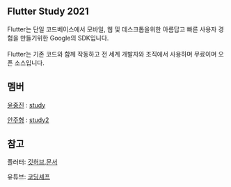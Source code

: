 Flutter Study 2021
--
Flutter는 단일 코드베이스에서 모바일, 웹 및 데스크톱을위한 아름답고 빠른 사용자 경험을 만들기위한 Google의 SDK입니다.<br><br>
Flutter는 기존 코드와 함께 작동하고 전 세계 개발자와 조직에서 사용하며 무료이며 오픈 소스입니다.

멤버
--
[윤중진](https://github.com/kariskan) : [study](https://github.com/dkswnzz/Flutter-Study/tree/main/study)

[안주형](https://github.com/dkswnzz) : [study2](https://github.com/dkswnzz/Flutter-Study/tree/main/study2)

참고
--
플러터: [깃허브](https://github.com/flutter/flutter),[문서](https://flutter-ko.dev/docs)

유튜브: [코딩셰프](https://www.youtube.com/channel/UC_2ge45JCuJH1z6VYt4iCgQ)
